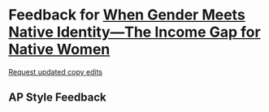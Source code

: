 # Feedback for [When Gender Meets Native Identity—The Income Gap for Native Women](https://ashley-yihui-lee.github.io/native-income/)

[Request updated copy edits](https://github.com/jsoma/data-studio-projects-2024/issues/new/choose)

## AP Style Feedback

